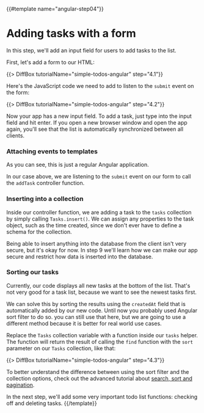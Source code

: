 {{#template name="angular-step04"}}

# Adding tasks with a form

In this step, we'll add an input field for users to add tasks to the list.

First, let's add a form to our HTML:

{{> DiffBox tutorialName="simple-todos-angular" step="4.1"}}

Here's the JavaScript code we need to add to listen to the `submit` event on the form:

{{> DiffBox tutorialName="simple-todos-angular" step="4.2"}}

Now your app has a new input field. To add a task, just type into the input field and hit enter. If you open a new browser window and open the app again, you'll see that the list is automatically synchronized between all clients.

### Attaching events to templates

As you can see, this is just a regular Angular application.

In our case above, we are listening to the `submit` event on our form to call the `addTask` controller function.

### Inserting into a collection

Inside our controller function, we are adding a task to the `tasks` collection by simply calling `Tasks.insert()`. We can assign any properties to the task object, such as the time created, since we don't ever have to define a schema for the collection.

Being able to insert anything into the database from the client isn't very secure, but it's okay for now. In step 9 we'll learn how we can make our app secure and restrict how data is inserted into the database.

### Sorting our tasks

Currently, our code displays all new tasks at the bottom of the list. That's not very good for a task list, because we want to see the newest tasks first.

We can solve this by sorting the results using the `createdAt` field that is automatically added by our new code.
Until now you probably used Angular sort filter to do so. you can still use that here, but we are going to use a different method because it is better for real world use cases.

Replace the `Tasks` collection variable with a function inside our `tasks` helper.
The function will return the result of calling the `find` function with the `sort` parameter on our `Tasks` collection, like that:

{{> DiffBox tutorialName="simple-todos-angular" step="4.3"}}

To better understand the difference between using the sort filter and the collection options, check out the advanced tutorial about [search, sort and pagination](http://angular-meteor.com/tutorial/step_12).

In the next step, we'll add some very important todo list functions: checking off and deleting tasks.
{{/template}}
